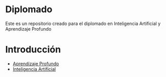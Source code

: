 # Diplomado
Este es un repositorio creado para el diplomado en Inteligencia Artificial y Aprendizaje Profundo

# Introducción

- [Aprendizaje Profundo](./Temas/Introduccion/Cuadernos/SesionInaguralAP.ipynb)
- [Inteligencia Artificial](./Temas/Introduccion/Cuadernos/SesionInauguralIA.ipynb)
